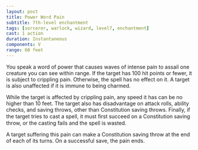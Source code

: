 ```yaml
---
layout: post
title: Power Word Pain
subtitle: 7th-level enchantment
tags: [sorcerer, warlock, wizard, level7, enchantment]
cast: 1 action
duration: Instantaneous
components: V
range: 60 feet
---
```

You speak a word of power that causes waves of intense pain to assail one creature you can see within range. If the target has 100 hit points or fewer, it is subject to crippling pain. Otherwise, the spell has no effect on it. A target is also unaffected if it is immune to being charmed.

While the target is affected by crippling pain, any speed it has can be no higher than 10 feet. The target also has disadvantage on attack rolls, ability checks, and saving throws, other than Constitution saving throws. Finally, if the target tries to cast a spell, it must ﬁrst succeed on a Constitution saving throw, or the casting fails and the spell is wasted.

A target suffering this pain can make a Constitution saving throw at the end of each of its turns. On a successful save, the pain ends.